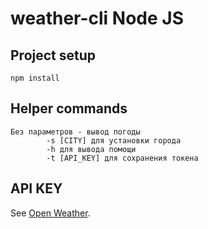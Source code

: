 # weather-cli Node JS
## Project setup
```
npm install
```
## Helper commands
```
Без параметров - вывод погоды
		-s [CITY] для установки города
		-h для вывода помощи
		-t [API_KEY] для сохранения токена	
```
## API KEY
See [Open Weather](https://openweathermap.org).
